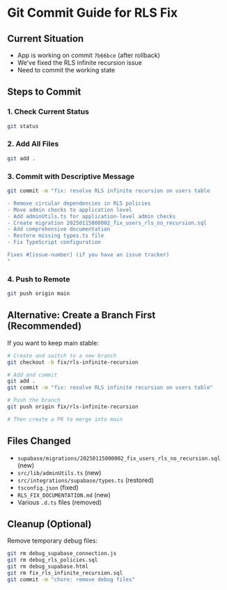 # Git Commit Guide for RLS Fix

## Current Situation

- App is working on commit `7b66bce` (after rollback)
- We've fixed the RLS infinite recursion issue
- Need to commit the working state

## Steps to Commit

### 1. Check Current Status

```bash
git status
```

### 2. Add All Files

```bash
git add .
```

### 3. Commit with Descriptive Message

```bash
git commit -m "fix: resolve RLS infinite recursion on users table

- Remove circular dependencies in RLS policies
- Move admin checks to application level
- Add adminUtils.ts for application-level admin checks
- Create migration 20250115000002_fix_users_rls_no_recursion.sql
- Add comprehensive documentation
- Restore missing types.ts file
- Fix TypeScript configuration

Fixes #[issue-number] (if you have an issue tracker)
"
```

### 4. Push to Remote

```bash
git push origin main
```

## Alternative: Create a Branch First (Recommended)

If you want to keep main stable:

```bash
# Create and switch to a new branch
git checkout -b fix/rls-infinite-recursion

# Add and commit
git add .
git commit -m "fix: resolve RLS infinite recursion on users table"

# Push the branch
git push origin fix/rls-infinite-recursion

# Then create a PR to merge into main
```

## Files Changed

- `supabase/migrations/20250115000002_fix_users_rls_no_recursion.sql` (new)
- `src/lib/adminUtils.ts` (new)
- `src/integrations/supabase/types.ts` (restored)
- `tsconfig.json` (fixed)
- `RLS_FIX_DOCUMENTATION.md` (new)
- Various `.d.ts` files (removed)

## Cleanup (Optional)

Remove temporary debug files:

```bash
git rm debug_supabase_connection.js
git rm debug_rls_policies.sql
git rm debug_supabase.html
git rm fix_rls_infinite_recursion.sql
git commit -m "chore: remove debug files"
```
